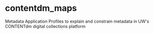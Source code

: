 # contentdm_maps
Metadata Application Profiles to explain and constrain metadata in UW's CONTENTdm digital collections platform
